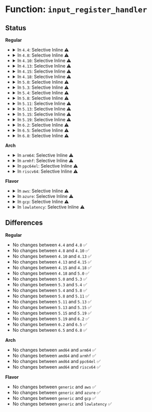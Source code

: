 # Function: <code>input_register_handler</code>

## Status
<b>Regular</b>
<ul>
<li>
<details>
<summary>In <code>4.4</code>: Selective Inline ⚠️</summary>

```c
int input_register_handler(struct input_handler *handler);
```

**Collision:** Unique Global

**Inline:** Selective

**Transformation:** False

**Instances:**

```
In drivers/input/input.c (ffffffff81669100)
Location: drivers/input/input.c:2212
Inline: True
Direct callers:
  - drivers/tty/sysrq.c:sysrq_toggle_support
  - drivers/tty/vt/keyboard.c:kbd_init
  - drivers/tty/serial/kgdboc.c:kgdboc_restore_input_helper
  - drivers/input/evdev.c:evdev_init
  - net/rfkill/input.c:rfkill_handler_init
```
**Symbols:**

```
ffffffff81669100-ffffffff816691bf: input_register_handler (STB_GLOBAL)
```
</details>
</li>
<li>
<details>
<summary>In <code>4.8</code>: Selective Inline ⚠️</summary>

```c
int input_register_handler(struct input_handler *handler);
```

**Collision:** Unique Global

**Inline:** Selective

**Transformation:** False

**Instances:**

```
In drivers/input/input.c (ffffffff816c9090)
Location: drivers/input/input.c:2211
Inline: True
Direct callers:
  - drivers/tty/sysrq.c:sysrq_toggle_support
  - drivers/tty/vt/keyboard.c:kbd_init
  - drivers/tty/serial/kgdboc.c:kgdboc_restore_input_helper
  - drivers/input/evdev.c:evdev_init
  - net/rfkill/input.c:rfkill_handler_init
```
**Symbols:**

```
ffffffff816c9090-ffffffff816c9157: input_register_handler (STB_GLOBAL)
```
</details>
</li>
<li>
<details>
<summary>In <code>4.10</code>: Selective Inline ⚠️</summary>

```c
int input_register_handler(struct input_handler *handler);
```

**Collision:** Unique Global

**Inline:** Selective

**Transformation:** False

**Instances:**

```
In drivers/input/input.c (ffffffff816f7080)
Location: drivers/input/input.c:2211
Inline: True
Direct callers:
  - drivers/tty/sysrq.c:sysrq_toggle_support
  - drivers/tty/vt/keyboard.c:kbd_init
  - drivers/tty/serial/kgdboc.c:kgdboc_restore_input_helper
  - drivers/input/evdev.c:evdev_init
  - net/rfkill/input.c:rfkill_handler_init
```
**Symbols:**

```
ffffffff816f7080-ffffffff816f7147: input_register_handler (STB_GLOBAL)
```
</details>
</li>
<li>
<details>
<summary>In <code>4.13</code>: Selective Inline ⚠️</summary>

```c
int input_register_handler(struct input_handler *handler);
```

**Collision:** Unique Global

**Inline:** Selective

**Transformation:** False

**Instances:**

```
In drivers/input/input.c (ffffffff8170cb80)
Location: drivers/input/input.c:2217
Inline: True
Direct callers:
  - drivers/tty/sysrq.c:sysrq_toggle_support
  - drivers/tty/vt/keyboard.c:kbd_init
  - drivers/tty/serial/kgdboc.c:kgdboc_restore_input_helper
  - drivers/input/evdev.c:evdev_init
  - net/rfkill/input.c:rfkill_handler_init
```
**Symbols:**

```
ffffffff8170cb80-ffffffff8170cc47: input_register_handler (STB_GLOBAL)
```
</details>
</li>
<li>
<details>
<summary>In <code>4.15</code>: Selective Inline ⚠️</summary>

```c
int input_register_handler(struct input_handler *handler);
```

**Collision:** Unique Global

**Inline:** Selective

**Transformation:** False

**Instances:**

```
In drivers/input/input.c (ffffffff8177ddc0)
Location: drivers/input/input.c:2210
Inline: True
Direct callers:
  - drivers/tty/sysrq.c:sysrq_toggle_support
  - drivers/tty/vt/keyboard.c:kbd_init
  - drivers/tty/serial/kgdboc.c:kgdboc_restore_input_helper
  - drivers/input/evdev.c:evdev_init
  - net/rfkill/input.c:rfkill_handler_init
```
**Symbols:**

```
ffffffff8177ddc0-ffffffff8177de87: input_register_handler (STB_GLOBAL)
```
</details>
</li>
<li>
<details>
<summary>In <code>4.18</code>: Selective Inline ⚠️</summary>

```c
int input_register_handler(struct input_handler *handler);
```

**Collision:** Unique Global

**Inline:** Selective

**Transformation:** False

**Instances:**

```
In drivers/input/input.c (ffffffff817beee0)
Location: drivers/input/input.c:2217
Inline: True
Direct callers:
  - drivers/tty/sysrq.c:sysrq_toggle_support
  - drivers/tty/vt/keyboard.c:kbd_init
  - drivers/tty/serial/kgdboc.c:kgdboc_restore_input_helper
  - drivers/input/mousedev.c:mousedev_init
  - drivers/input/evdev.c:evdev_init
  - net/rfkill/input.c:rfkill_handler_init
```
**Symbols:**

```
ffffffff817beee0-ffffffff817befa7: input_register_handler (STB_GLOBAL)
```
</details>
</li>
<li>
<details>
<summary>In <code>5.0</code>: Selective Inline ⚠️</summary>

```c
int input_register_handler(struct input_handler *handler);
```

**Collision:** Unique Global

**Inline:** Selective

**Transformation:** False

**Instances:**

```
In drivers/input/input.c (ffffffff817e6340)
Location: drivers/input/input.c:2217
Inline: True
Direct callers:
  - drivers/tty/sysrq.c:sysrq_toggle_support
  - drivers/tty/vt/keyboard.c:kbd_init
  - drivers/tty/serial/kgdboc.c:kgdboc_restore_input_helper
  - drivers/input/mousedev.c:mousedev_init
  - drivers/input/evdev.c:evdev_init
  - net/rfkill/input.c:rfkill_handler_init
```
**Symbols:**

```
ffffffff817e6340-ffffffff817e6407: input_register_handler (STB_GLOBAL)
```
</details>
</li>
<li>
<details>
<summary>In <code>5.3</code>: Selective Inline ⚠️</summary>

```c
int input_register_handler(struct input_handler *handler);
```

**Collision:** Unique Global

**Inline:** Selective

**Transformation:** False

**Instances:**

```
In drivers/input/input.c (ffffffff818269f0)
Location: drivers/input/input.c:2213
Inline: True
Direct callers:
  - drivers/tty/sysrq.c:sysrq_toggle_support
  - drivers/tty/vt/keyboard.c:kbd_init
  - drivers/tty/serial/kgdboc.c:kgdboc_restore_input_helper
  - drivers/input/mousedev.c:mousedev_init
  - drivers/input/evdev.c:evdev_init
  - net/rfkill/input.c:rfkill_handler_init
```
**Symbols:**

```
ffffffff818269f0-ffffffff81826ab7: input_register_handler (STB_GLOBAL)
```
</details>
</li>
<li>
<details>
<summary>In <code>5.4</code>: Selective Inline ⚠️</summary>

```c
int input_register_handler(struct input_handler *handler);
```

**Collision:** Unique Global

**Inline:** Selective

**Transformation:** False

**Instances:**

```
In drivers/input/input.c (ffffffff81857f20)
Location: drivers/input/input.c:2289
Inline: True
Direct callers:
  - drivers/tty/sysrq.c:sysrq_toggle_support
  - drivers/tty/vt/keyboard.c:kbd_init
  - drivers/tty/serial/kgdboc.c:kgdboc_restore_input_helper
  - drivers/input/mousedev.c:mousedev_init
  - drivers/input/evdev.c:evdev_init
  - net/rfkill/input.c:rfkill_handler_init
```
**Symbols:**

```
ffffffff81857f20-ffffffff81857fe7: input_register_handler (STB_GLOBAL)
```
</details>
</li>
<li>
<details>
<summary>In <code>5.8</code>: Selective Inline ⚠️</summary>

```c
int input_register_handler(struct input_handler *handler);
```

**Collision:** Unique Global

**Inline:** Selective

**Transformation:** False

**Instances:**

```
In drivers/input/input.c (ffffffff81929ff0)
Location: drivers/input/input.c:2287
Inline: True
Direct callers:
  - drivers/tty/vt/keyboard.c:kbd_init
  - drivers/tty/serial/kgdboc.c:kgdboc_restore_input_helper
  - drivers/input/mousedev.c:mousedev_init
  - drivers/input/evdev.c:evdev_init
  - net/rfkill/input.c:rfkill_handler_init
```
**Symbols:**

```
ffffffff81929ff0-ffffffff8192a0b7: input_register_handler (STB_GLOBAL)
```
</details>
</li>
<li>
<details>
<summary>In <code>5.11</code>: Selective Inline ⚠️</summary>

```c
int input_register_handler(struct input_handler *handler);
```

**Collision:** Unique Global

**Inline:** Selective

**Transformation:** False

**Instances:**

```
In drivers/input/input.c (ffffffff81931560)
Location: drivers/input/input.c:2393
Inline: True
Direct callers:
  - drivers/tty/vt/keyboard.c:kbd_init
  - drivers/tty/serial/kgdboc.c:kgdboc_restore_input_helper
  - drivers/input/mousedev.c:mousedev_init
  - drivers/input/evdev.c:evdev_init
  - net/rfkill/input.c:rfkill_handler_init
```
**Symbols:**

```
ffffffff81931560-ffffffff81931627: input_register_handler (STB_GLOBAL)
```
</details>
</li>
<li>
<details>
<summary>In <code>5.13</code>: Selective Inline ⚠️</summary>

```c
int input_register_handler(struct input_handler *handler);
```

**Collision:** Unique Global

**Inline:** Selective

**Transformation:** False

**Instances:**

```
In drivers/input/input.c (ffffffff81914ba0)
Location: drivers/input/input.c:2393
Inline: True
Direct callers:
  - drivers/tty/vt/keyboard.c:kbd_init
  - drivers/tty/serial/kgdboc.c:kgdboc_restore_input_helper
  - drivers/input/mousedev.c:mousedev_init
  - drivers/input/evdev.c:evdev_init
  - net/rfkill/input.c:rfkill_handler_init
```
**Symbols:**

```
ffffffff81914ba0-ffffffff81914c67: input_register_handler (STB_GLOBAL)
```
</details>
</li>
<li>
<details>
<summary>In <code>5.15</code>: Selective Inline ⚠️</summary>

```c
int input_register_handler(struct input_handler *handler);
```

**Collision:** Unique Global

**Inline:** Selective

**Transformation:** False

**Instances:**

```
In drivers/input/input.c (ffffffff819b6d30)
Location: drivers/input/input.c:2399
Inline: True
Direct callers:
  - drivers/tty/vt/keyboard.c:kbd_init
  - drivers/tty/serial/kgdboc.c:kgdboc_restore_input_helper
  - drivers/input/mousedev.c:mousedev_init
  - drivers/input/evdev.c:evdev_init
  - net/rfkill/input.c:rfkill_handler_init
```
**Symbols:**

```
ffffffff819b6d30-ffffffff819b6df7: input_register_handler (STB_GLOBAL)
```
</details>
</li>
<li>
<details>
<summary>In <code>5.19</code>: Selective Inline ⚠️</summary>

```c
int input_register_handler(struct input_handler *handler);
```

**Collision:** Unique Global

**Inline:** Selective

**Transformation:** False

**Instances:**

```
In drivers/input/input.c (ffffffff81b167d0)
Location: drivers/input/input.c:2443
Inline: True
Direct callers:
  - drivers/tty/vt/keyboard.c:kbd_init
  - drivers/tty/serial/kgdboc.c:kgdboc_restore_input_helper
  - drivers/input/mousedev.c:mousedev_init
  - drivers/input/evdev.c:evdev_init
  - net/rfkill/input.c:rfkill_handler_init
```
**Symbols:**

```
ffffffff81b167d0-ffffffff81b168a3: input_register_handler (STB_GLOBAL)
```
</details>
</li>
<li>
<details>
<summary>In <code>6.2</code>: Selective Inline ⚠️</summary>

```c
int input_register_handler(struct input_handler *handler);
```

**Collision:** Unique Global

**Inline:** Selective

**Transformation:** False

**Instances:**

```
In drivers/input/input.c (ffffffff81ca7b40)
Location: drivers/input/input.c:2455
Inline: True
Direct callers:
  - drivers/tty/sysrq.c:sysrq_init
  - drivers/tty/vt/keyboard.c:kbd_init
  - drivers/tty/serial/kgdboc.c:kgdboc_restore_input_helper
  - drivers/input/mousedev.c:mousedev_init
  - drivers/input/evdev.c:evdev_init
  - net/rfkill/input.c:rfkill_handler_init
```
**Symbols:**

```
ffffffff81ca7b40-ffffffff81ca7c13: input_register_handler (STB_GLOBAL)
```
</details>
</li>
<li>
<details>
<summary>In <code>6.5</code>: Selective Inline ⚠️</summary>

```c
int input_register_handler(struct input_handler *handler);
```

**Collision:** Unique Global

**Inline:** Selective

**Transformation:** False

**Instances:**

```
In drivers/input/input.c (ffffffff81d0f050)
Location: drivers/input/input.c:2454
Inline: True
Direct callers:
  - drivers/tty/sysrq.c:sysrq_init
  - drivers/tty/vt/keyboard.c:kbd_init
  - drivers/tty/serial/kgdboc.c:kgdboc_restore_input_helper
  - drivers/input/mousedev.c:mousedev_init
  - drivers/input/evdev.c:evdev_init
  - net/rfkill/input.c:rfkill_handler_init
```
**Symbols:**

```
ffffffff81d0f050-ffffffff81d0f123: input_register_handler (STB_GLOBAL)
```
</details>
</li>
<li>
<details>
<summary>In <code>6.8</code>: Selective Inline ⚠️</summary>

```c
int input_register_handler(struct input_handler *handler);
```

**Collision:** Unique Global

**Inline:** Selective

**Transformation:** False

**Instances:**

```
In drivers/input/input.c (ffffffff81dc4d70)
Location: drivers/input/input.c:2454
Inline: True
Direct callers:
  - drivers/tty/sysrq.c:sysrq_init
  - drivers/tty/vt/keyboard.c:kbd_init
  - drivers/tty/serial/kgdboc.c:kgdboc_restore_input_helper
  - drivers/input/mousedev.c:mousedev_init
  - drivers/input/evdev.c:evdev_init
  - net/rfkill/input.c:rfkill_handler_init
```
**Symbols:**

```
ffffffff81dc4d70-ffffffff81dc4e43: input_register_handler (STB_GLOBAL)
```
</details>
</li>
</ul>
<b>Arch</b>
<ul>
<li>
<details>
<summary>In <code>arm64</code>: Selective Inline ⚠️</summary>

```c
int input_register_handler(struct input_handler *handler);
```

**Collision:** Unique Global

**Inline:** Selective

**Transformation:** False

**Instances:**

```
In drivers/input/input.c (ffff800010a972e8)
Location: drivers/input/input.c:2289
Inline: True
Direct callers:
  - drivers/tty/sysrq.c:sysrq_toggle_support
  - drivers/tty/vt/keyboard.c:kbd_init
  - drivers/tty/serial/kgdboc.c:kgdboc_restore_input_helper
  - drivers/input/mousedev.c:mousedev_init
  - drivers/input/evdev.c:evdev_init
  - net/rfkill/input.c:rfkill_handler_init
```
**Symbols:**

```
ffff800010a972e8-ffff800010a973b8: input_register_handler (STB_GLOBAL)
```
</details>
</li>
<li>
<details>
<summary>In <code>armhf</code>: Selective Inline ⚠️</summary>

```c
int input_register_handler(struct input_handler *handler);
```

**Collision:** Unique Global

**Inline:** Selective

**Transformation:** False

**Instances:**

```
In drivers/input/input.c (c0b79938)
Location: drivers/input/input.c:2289
Inline: True
Direct callers:
  - drivers/tty/sysrq.c:sysrq_toggle_support
  - drivers/tty/vt/keyboard.c:kbd_init
  - drivers/tty/serial/kgdboc.c:kgdboc_restore_input_helper
  - drivers/input/mousedev.c:mousedev_init
  - drivers/input/evdev.c:evdev_init
  - net/rfkill/input.c:rfkill_handler_init
```
**Symbols:**

```
c0b79938-c0b79a00: input_register_handler (STB_GLOBAL)
```
</details>
</li>
<li>
<details>
<summary>In <code>ppc64el</code>: Selective Inline ⚠️</summary>

```c
int input_register_handler(struct input_handler *handler);
```

**Collision:** Unique Global

**Inline:** Selective

**Transformation:** False

**Instances:**

```
In drivers/input/input.c (c000000000b76e50)
Location: drivers/input/input.c:2289
Inline: True
Direct callers:
  - drivers/tty/sysrq.c:sysrq_toggle_support
  - drivers/tty/vt/keyboard.c:kbd_init
  - drivers/tty/serial/kgdboc.c:kgdboc_restore_input_helper
  - drivers/input/mousedev.c:mousedev_init
  - drivers/input/evdev.c:evdev_init
  - net/rfkill/input.c:rfkill_handler_init
```
**Symbols:**

```
c000000000b76e50-c000000000b76f6c: input_register_handler (STB_GLOBAL)
```
</details>
</li>
<li>
<details>
<summary>In <code>riscv64</code>: Selective Inline ⚠️</summary>

```c
int input_register_handler(struct input_handler *handler);
```

**Collision:** Unique Global

**Inline:** Selective

**Transformation:** False

**Instances:**

```
In drivers/input/input.c (ffffffe0006a869c)
Location: drivers/input/input.c:2289
Inline: True
Direct callers:
  - drivers/tty/sysrq.c:sysrq_toggle_support
  - drivers/tty/vt/keyboard.c:kbd_init
  - drivers/input/mousedev.c:mousedev_init
  - drivers/input/evdev.c:evdev_init
  - net/rfkill/input.c:rfkill_handler_init
```
**Symbols:**

```
ffffffe0006a869c-ffffffe0006a876a: input_register_handler (STB_GLOBAL)
```
</details>
</li>
</ul>
<b>Flavor</b>
<ul>
<li>
<details>
<summary>In <code>aws</code>: Selective Inline ⚠️</summary>

```c
int input_register_handler(struct input_handler *handler);
```

**Collision:** Unique Global

**Inline:** Selective

**Transformation:** False

**Instances:**

```
In drivers/input/input.c (ffffffff8180cf30)
Location: drivers/input/input.c:2289
Inline: True
Direct callers:
  - drivers/tty/sysrq.c:sysrq_toggle_support
  - drivers/tty/vt/keyboard.c:kbd_init
  - drivers/tty/serial/kgdboc.c:kgdboc_restore_input_helper
  - drivers/input/mousedev.c:mousedev_init
  - drivers/input/evdev.c:evdev_init
  - net/rfkill/input.c:rfkill_handler_init
```
**Symbols:**

```
ffffffff8180cf30-ffffffff8180cff7: input_register_handler (STB_GLOBAL)
```
</details>
</li>
<li>
<details>
<summary>In <code>azure</code>: Selective Inline ⚠️</summary>

```c
int input_register_handler(struct input_handler *handler);
```

**Collision:** Unique Global

**Inline:** Selective

**Transformation:** False

**Instances:**

```
In drivers/input/input.c (ffffffff817d46a0)
Location: drivers/input/input.c:2289
Inline: True
Direct callers:
  - drivers/tty/sysrq.c:sysrq_toggle_support
  - drivers/tty/vt/keyboard.c:kbd_init
  - drivers/tty/serial/kgdboc.c:kgdboc_restore_input_helper
  - drivers/input/mousedev.c:mousedev_init
  - drivers/input/evdev.c:evdev_init
  - net/rfkill/input.c:rfkill_handler_init
```
**Symbols:**

```
ffffffff817d46a0-ffffffff817d4767: input_register_handler (STB_GLOBAL)
```
</details>
</li>
<li>
<details>
<summary>In <code>gcp</code>: Selective Inline ⚠️</summary>

```c
int input_register_handler(struct input_handler *handler);
```

**Collision:** Unique Global

**Inline:** Selective

**Transformation:** False

**Instances:**

```
In drivers/input/input.c (ffffffff8184c0b0)
Location: drivers/input/input.c:2289
Inline: True
Direct callers:
  - drivers/tty/sysrq.c:sysrq_toggle_support
  - drivers/tty/vt/keyboard.c:kbd_init
  - drivers/tty/serial/kgdboc.c:kgdboc_restore_input_helper
  - drivers/input/mousedev.c:mousedev_init
  - drivers/input/evdev.c:evdev_init
  - net/rfkill/input.c:rfkill_handler_init
```
**Symbols:**

```
ffffffff8184c0b0-ffffffff8184c177: input_register_handler (STB_GLOBAL)
```
</details>
</li>
<li>
<details>
<summary>In <code>lowlatency</code>: Selective Inline ⚠️</summary>

```c
int input_register_handler(struct input_handler *handler);
```

**Collision:** Unique Global

**Inline:** Selective

**Transformation:** False

**Instances:**

```
In drivers/input/input.c (ffffffff81867310)
Location: drivers/input/input.c:2289
Inline: True
Direct callers:
  - drivers/tty/sysrq.c:sysrq_toggle_support
  - drivers/tty/vt/keyboard.c:kbd_init
  - drivers/tty/serial/kgdboc.c:kgdboc_restore_input_helper
  - drivers/input/mousedev.c:mousedev_init
  - drivers/input/evdev.c:evdev_init
  - net/rfkill/input.c:rfkill_handler_init
```
**Symbols:**

```
ffffffff81867310-ffffffff818673d7: input_register_handler (STB_GLOBAL)
```
</details>
</li>
</ul>

## Differences
<b>Regular</b>
<ul>
<li>
No changes between <code>4.4</code> and <code>4.8</code> ✅
</li>
<li>
No changes between <code>4.8</code> and <code>4.10</code> ✅
</li>
<li>
No changes between <code>4.10</code> and <code>4.13</code> ✅
</li>
<li>
No changes between <code>4.13</code> and <code>4.15</code> ✅
</li>
<li>
No changes between <code>4.15</code> and <code>4.18</code> ✅
</li>
<li>
No changes between <code>4.18</code> and <code>5.0</code> ✅
</li>
<li>
No changes between <code>5.0</code> and <code>5.3</code> ✅
</li>
<li>
No changes between <code>5.3</code> and <code>5.4</code> ✅
</li>
<li>
No changes between <code>5.4</code> and <code>5.8</code> ✅
</li>
<li>
No changes between <code>5.8</code> and <code>5.11</code> ✅
</li>
<li>
No changes between <code>5.11</code> and <code>5.13</code> ✅
</li>
<li>
No changes between <code>5.13</code> and <code>5.15</code> ✅
</li>
<li>
No changes between <code>5.15</code> and <code>5.19</code> ✅
</li>
<li>
No changes between <code>5.19</code> and <code>6.2</code> ✅
</li>
<li>
No changes between <code>6.2</code> and <code>6.5</code> ✅
</li>
<li>
No changes between <code>6.5</code> and <code>6.8</code> ✅
</li>
</ul>
<b>Arch</b>
<ul>
<li>
No changes between <code>amd64</code> and <code>arm64</code> ✅
</li>
<li>
No changes between <code>amd64</code> and <code>armhf</code> ✅
</li>
<li>
No changes between <code>amd64</code> and <code>ppc64el</code> ✅
</li>
<li>
No changes between <code>amd64</code> and <code>riscv64</code> ✅
</li>
</ul>
<b>Flavor</b>
<ul>
<li>
No changes between <code>generic</code> and <code>aws</code> ✅
</li>
<li>
No changes between <code>generic</code> and <code>azure</code> ✅
</li>
<li>
No changes between <code>generic</code> and <code>gcp</code> ✅
</li>
<li>
No changes between <code>generic</code> and <code>lowlatency</code> ✅
</li>
</ul>
